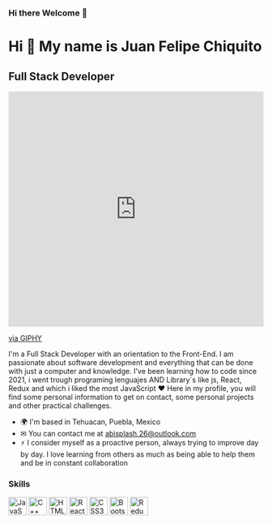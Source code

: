 ### Hi there Welcome 👋
Hi 👋 My name is Juan Felipe Chiquito
==========================

Full Stack Developer
--------------------
<div style="width:100%;height:0;padding-bottom:92%;position:relative;"><iframe src="https://giphy.com/embed/i1JHRZSXO9LZZDHqii" width="100%" height="100%" style="position:absolute" frameBorder="0" class="giphy-embed" allowFullScreen></iframe></div><p><a href="https://giphy.com/gifs/DronaHQ-automation-nocode-lowcode-i1JHRZSXO9LZZDHqii">via GIPHY</a></p>



I'm a Full Stack Developer with an orientation to the Front-End. I am passionate about software development and everything that can be done with just a computer and knowledge. I've been learning how to code since 2021, i went trough programing lenguajes AND Library´s like js, React, Redux and which i liked the most JavaScript ❤ Here in my profile, you will find some personal information to get on contact, some personal projects and other practical challenges.

* 🌍  I'm based in Tehuacan, Puebla, Mexico
* ✉  You can contact me at [abisplash.26@outlook.com](mailto:abisplash.26@outlook.com)
* ⚡  I consider myself as a proactive person, always trying to improve day by day. I love learning from others as much as being able to help them and be in constant collaboration

### Skills

<p align="left">
<a href="https://developer.mozilla.org/en-US/docs/Web/JavaScript" target="_blank" rel="noreferrer"><img src="https://raw.githubusercontent.com/danielcranney/readme-generator/main/public/icons/skills/javascript-colored.svg" width="36" height="36" alt="JavaScript" /></a>
<a href="https://docs.microsoft.com/en-us/cpp/?view=msvc-170" target="_blank" rel="noreferrer"><img src="https://raw.githubusercontent.com/danielcranney/readme-generator/main/public/icons/skills/cplusplus-colored.svg" width="36" height="36" alt="C++" /></a>
<a href="https://developer.mozilla.org/en-US/docs/Glossary/HTML5" target="_blank" rel="noreferrer"><img src="https://raw.githubusercontent.com/danielcranney/readme-generator/main/public/icons/skills/html5-colored.svg" width="36" height="36" alt="HTML5" /></a>
<a href="https://reactjs.org/" target="_blank" rel="noreferrer"><img src="https://raw.githubusercontent.com/danielcranney/readme-generator/main/public/icons/skills/react-colored.svg" width="36" height="36" alt="React" /></a>
<a href="https://www.w3.org/TR/CSS/#css" target="_blank" rel="noreferrer"><img src="https://raw.githubusercontent.com/danielcranney/readme-generator/main/public/icons/skills/css3-colored.svg" width="36" height="36" alt="CSS3" /></a>
<a href="https://getbootstrap.com/" target="_blank" rel="noreferrer"><img src="https://raw.githubusercontent.com/danielcranney/readme-generator/main/public/icons/skills/bootstrap-colored.svg" width="36" height="36" alt="Bootstrap" /></a>
<a href="https://redux.js.org/" target="_blank" rel="noreferrer"><img src="https://raw.githubusercontent.com/danielcranney/readme-generator/main/public/icons/skills/redux-colored.svg" width="36" height="36" alt="Redux" /></a>
